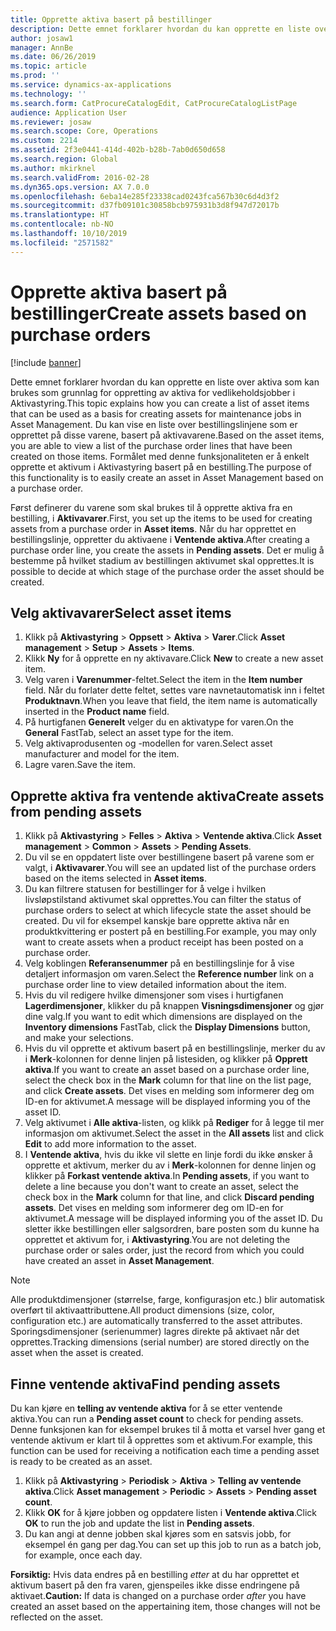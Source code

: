 ```yaml
---
title: Opprette aktiva basert på bestillinger
description: Dette emnet forklarer hvordan du kan opprette en liste over aktiva som kan brukes som grunnlag for oppretting av aktiva for vedlikeholdsjobber i Aktivastyring.
author: josaw1
manager: AnnBe
ms.date: 06/26/2019
ms.topic: article
ms.prod: ''
ms.service: dynamics-ax-applications
ms.technology: ''
ms.search.form: CatProcureCatalogEdit, CatProcureCatalogListPage
audience: Application User
ms.reviewer: josaw
ms.search.scope: Core, Operations
ms.custom: 2214
ms.assetid: 2f3e0441-414d-402b-b28b-7ab0d650d658
ms.search.region: Global
ms.author: mkirknel
ms.search.validFrom: 2016-02-28
ms.dyn365.ops.version: AX 7.0.0
ms.openlocfilehash: 6eba14e285f23338cad0243fca567b30c6d4d3f2
ms.sourcegitcommit: d37fb09101c30858bcb975931b3d8f947d72017b
ms.translationtype: HT
ms.contentlocale: nb-NO
ms.lasthandoff: 10/10/2019
ms.locfileid: "2571582"
---
```

# <a name="create-assets-based-on-purchase-orders"></a><span data-ttu-id="bd179-103">Opprette aktiva basert på bestillinger</span><span class="sxs-lookup"><span data-stu-id="bd179-103">Create assets based on purchase orders</span></span>

[!include [banner](../../includes/banner.md)]

 

<span data-ttu-id="bd179-104">Dette emnet forklarer hvordan du kan opprette en liste over aktiva som kan brukes som grunnlag for oppretting av aktiva for vedlikeholdsjobber i Aktivastyring.</span><span class="sxs-lookup"><span data-stu-id="bd179-104">This topic explains how you can create a list of asset items that can be used as a basis for creating assets for maintenance jobs in Asset Management.</span></span> <span data-ttu-id="bd179-105">Du kan vise en liste over bestillingslinjene som er opprettet på disse varene, basert på aktivavarene.</span><span class="sxs-lookup"><span data-stu-id="bd179-105">Based on the asset items, you are able to view a list of the purchase order lines that have been created on those items.</span></span> <span data-ttu-id="bd179-106">Formålet med denne funksjonaliteten er å enkelt opprette et aktivum i Aktivastyring basert på en bestilling.</span><span class="sxs-lookup"><span data-stu-id="bd179-106">The purpose of this functionality is to easily create an asset in Asset Management based on a purchase order.</span></span>

<span data-ttu-id="bd179-107">Først definerer du varene som skal brukes til å opprette aktiva fra en bestilling, i **Aktivavarer**.</span><span class="sxs-lookup"><span data-stu-id="bd179-107">First, you set up the items to be used for creating assets from a purchase order in **Asset items**.</span></span> <span data-ttu-id="bd179-108">Når du har opprettet en bestillingslinje, oppretter du aktivaene i **Ventende aktiva**.</span><span class="sxs-lookup"><span data-stu-id="bd179-108">After creating a purchase order line, you create the assets in **Pending assets**.</span></span> <span data-ttu-id="bd179-109">Det er mulig å bestemme på hvilket stadium av bestillingen aktivumet skal opprettes.</span><span class="sxs-lookup"><span data-stu-id="bd179-109">It is possible to decide at which stage of the purchase order the asset should be created.</span></span>


## <a name="select-asset-items"></a><span data-ttu-id="bd179-110">Velg aktivavarer</span><span class="sxs-lookup"><span data-stu-id="bd179-110">Select asset items</span></span>

1. <span data-ttu-id="bd179-111">Klikk på **Aktivastyring** > **Oppsett** > **Aktiva** > **Varer**.</span><span class="sxs-lookup"><span data-stu-id="bd179-111">Click **Asset management** > **Setup** > **Assets** > **Items**.</span></span>
2. <span data-ttu-id="bd179-112">Klikk **Ny** for å opprette en ny aktivavare.</span><span class="sxs-lookup"><span data-stu-id="bd179-112">Click **New** to create a new asset item.</span></span>
3. <span data-ttu-id="bd179-113">Velg varen i **Varenummer**-feltet.</span><span class="sxs-lookup"><span data-stu-id="bd179-113">Select the item in the **Item number** field.</span></span> <span data-ttu-id="bd179-114">Når du forlater dette feltet, settes vare navnetautomatisk inn i feltet **Produktnavn**.</span><span class="sxs-lookup"><span data-stu-id="bd179-114">When you leave that field, the item name is automatically inserted in the **Product name** field.</span></span>
4. <span data-ttu-id="bd179-115">På hurtigfanen **Generelt** velger du en aktivatype for varen.</span><span class="sxs-lookup"><span data-stu-id="bd179-115">On the **General** FastTab, select an asset type for the item.</span></span>
5. <span data-ttu-id="bd179-116">Velg aktivaprodusenten og -modellen for varen.</span><span class="sxs-lookup"><span data-stu-id="bd179-116">Select asset manufacturer and model for the item.</span></span>
6. <span data-ttu-id="bd179-117">Lagre varen.</span><span class="sxs-lookup"><span data-stu-id="bd179-117">Save the item.</span></span>


## <a name="create-assets-from-pending-assets"></a><span data-ttu-id="bd179-118">Opprette aktiva fra ventende aktiva</span><span class="sxs-lookup"><span data-stu-id="bd179-118">Create assets from pending assets</span></span>

1. <span data-ttu-id="bd179-119">Klikk på **Aktivastyring** > **Felles** > **Aktiva** > **Ventende aktiva**.</span><span class="sxs-lookup"><span data-stu-id="bd179-119">Click **Asset management** > **Common** > **Assets** > **Pending Assets**.</span></span>
2. <span data-ttu-id="bd179-120">Du vil se en oppdatert liste over bestillingene basert på varene som er valgt, i **Aktivavarer**.</span><span class="sxs-lookup"><span data-stu-id="bd179-120">You will see an updated list of the purchase orders based on the items selected in **Asset items**.</span></span>
3. <span data-ttu-id="bd179-121">Du kan filtrere statusen for bestillinger for å velge i hvilken livsløpstilstand aktivumet skal opprettes.</span><span class="sxs-lookup"><span data-stu-id="bd179-121">You can filter the status of purchase orders to select at which lifecycle state the asset should be created.</span></span> <span data-ttu-id="bd179-122">Du vil for eksempel kanskje bare opprette aktiva når en produktkvittering er postert på en bestilling.</span><span class="sxs-lookup"><span data-stu-id="bd179-122">For example, you may only want to create assets when a product receipt has been posted on a purchase order.</span></span>
4. <span data-ttu-id="bd179-123">Velg koblingen **Referansenummer** på en bestillingslinje for å vise detaljert informasjon om varen.</span><span class="sxs-lookup"><span data-stu-id="bd179-123">Select the **Reference number** link on a purchase order line to view detailed information about the item.</span></span>
5. <span data-ttu-id="bd179-124">Hvis du vil redigere hvilke dimensjoner som vises i hurtigfanen **Lagerdimensjoner**, klikker du på knappen **Visningsdimensjoner** og gjør dine valg.</span><span class="sxs-lookup"><span data-stu-id="bd179-124">If you want to edit which dimensions are displayed on the **Inventory dimensions** FastTab, click the **Display Dimensions** button, and make your selections.</span></span>
6. <span data-ttu-id="bd179-125">Hvis du vil opprette et aktivum basert på en bestillingslinje, merker du av i **Merk**-kolonnen for denne linjen på listesiden, og klikker på **Opprett aktiva**.</span><span class="sxs-lookup"><span data-stu-id="bd179-125">If you want to create an asset based on a purchase order line, select the check box in the **Mark** column for that line on the list page, and click **Create assets**.</span></span> <span data-ttu-id="bd179-126">Det vises en melding som informerer deg om ID-en for aktivumet.</span><span class="sxs-lookup"><span data-stu-id="bd179-126">A message will be displayed informing you of the asset ID.</span></span>
7. <span data-ttu-id="bd179-127">Velg aktivumet i **Alle aktiva**-listen, og klikk på **Rediger** for å legge til mer informasjon om aktivumet.</span><span class="sxs-lookup"><span data-stu-id="bd179-127">Select the asset in the **All assets** list and click **Edit** to add more information to the asset.</span></span>
8. <span data-ttu-id="bd179-128">I **Ventende aktiva**, hvis du ikke vil slette en linje fordi du ikke ønsker å opprette et aktivum, merker du av i **Merk**-kolonnen for denne linjen og klikker på **Forkast ventende aktiva**.</span><span class="sxs-lookup"><span data-stu-id="bd179-128">In **Pending assets**, if you want to delete a line because you don't want to create an asset, select the check box in the **Mark** column for that line, and click **Discard pending assets**.</span></span> <span data-ttu-id="bd179-129">Det vises en melding som informerer deg om ID-en for aktivumet.</span><span class="sxs-lookup"><span data-stu-id="bd179-129">A message will be displayed informing you of the asset ID.</span></span> <span data-ttu-id="bd179-130">Du sletter ikke bestillingen eller salgsordren, bare posten som du kunne ha opprettet et aktivum for, i **Aktivastyring**.</span><span class="sxs-lookup"><span data-stu-id="bd179-130">You are not deleting the purchase order or sales order, just the record from which you could have created an asset in **Asset Management**.</span></span>

>[!NOTE]
><span data-ttu-id="bd179-131">Alle produktdimensjoner (størrelse, farge, konfigurasjon etc.) blir automatisk overført til aktivaattributtene.</span><span class="sxs-lookup"><span data-stu-id="bd179-131">All product dimensions (size, color, configuration etc.) are automatically transferred to the asset attributes.</span></span> <span data-ttu-id="bd179-132">Sporingsdimensjoner (serienummer) lagres direkte på aktivaet når det opprettes.</span><span class="sxs-lookup"><span data-stu-id="bd179-132">Tracking dimensions (serial number) are stored directly on the asset when the asset is created.</span></span>


## <a name="find-pending-assets"></a><span data-ttu-id="bd179-133">Finne ventende aktiva</span><span class="sxs-lookup"><span data-stu-id="bd179-133">Find pending assets</span></span>

<span data-ttu-id="bd179-134">Du kan kjøre en **telling av ventende aktiva** for å se etter ventende aktiva.</span><span class="sxs-lookup"><span data-stu-id="bd179-134">You can run a **Pending asset count** to check for pending assets.</span></span> <span data-ttu-id="bd179-135">Denne funksjonen kan for eksempel brukes til å motta et varsel hver gang et ventende aktivum er klart til å opprettes som et aktivum.</span><span class="sxs-lookup"><span data-stu-id="bd179-135">For example, this function can be used for receiving a notification each time a pending asset is ready to be created as an asset.</span></span>

1. <span data-ttu-id="bd179-136">Klikk på **Aktivastyring** > **Periodisk** > **Aktiva** > **Telling av ventende aktiva**.</span><span class="sxs-lookup"><span data-stu-id="bd179-136">Click **Asset management** > **Periodic** > **Assets** > **Pending asset count**.</span></span>
2. <span data-ttu-id="bd179-137">Klikk **OK** for å kjøre jobben og oppdatere listen i **Ventende aktiva**.</span><span class="sxs-lookup"><span data-stu-id="bd179-137">Click **OK** to run the job and update the list in **Pending assets**.</span></span>
3. <span data-ttu-id="bd179-138">Du kan angi at denne jobben skal kjøres som en satsvis jobb, for eksempel én gang per dag.</span><span class="sxs-lookup"><span data-stu-id="bd179-138">You can set up this job to run as a batch job, for example, once each day.</span></span>

<span data-ttu-id="bd179-139">**Forsiktig:** Hvis data endres på en bestilling *etter* at du har opprettet et aktivum basert på den fra varen, gjenspeiles ikke disse endringene på aktivaet.</span><span class="sxs-lookup"><span data-stu-id="bd179-139">**Caution:** If data is changed on a purchase order *after* you have created an asset based on the appertaining item, those changes will not be reflected on the asset.</span></span>

